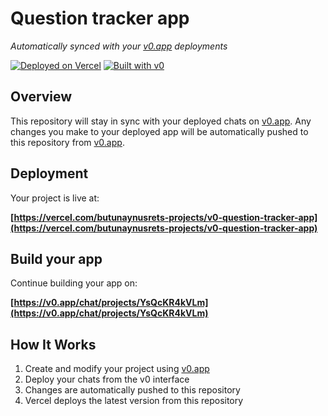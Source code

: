 # Question tracker app

*Automatically synced with your [v0.app](https://v0.app) deployments*

[![Deployed on Vercel](https://img.shields.io/badge/Deployed%20on-Vercel-black?style=for-the-badge&logo=vercel)](https://vercel.com/butunaynusrets-projects/v0-question-tracker-app)
[![Built with v0](https://img.shields.io/badge/Built%20with-v0.app-black?style=for-the-badge)](https://v0.app/chat/projects/YsQcKR4kVLm)

## Overview

This repository will stay in sync with your deployed chats on [v0.app](https://v0.app).
Any changes you make to your deployed app will be automatically pushed to this repository from [v0.app](https://v0.app).

## Deployment

Your project is live at:

**[https://vercel.com/butunaynusrets-projects/v0-question-tracker-app](https://vercel.com/butunaynusrets-projects/v0-question-tracker-app)**

## Build your app

Continue building your app on:

**[https://v0.app/chat/projects/YsQcKR4kVLm](https://v0.app/chat/projects/YsQcKR4kVLm)**

## How It Works

1. Create and modify your project using [v0.app](https://v0.app)
2. Deploy your chats from the v0 interface
3. Changes are automatically pushed to this repository
4. Vercel deploys the latest version from this repository
